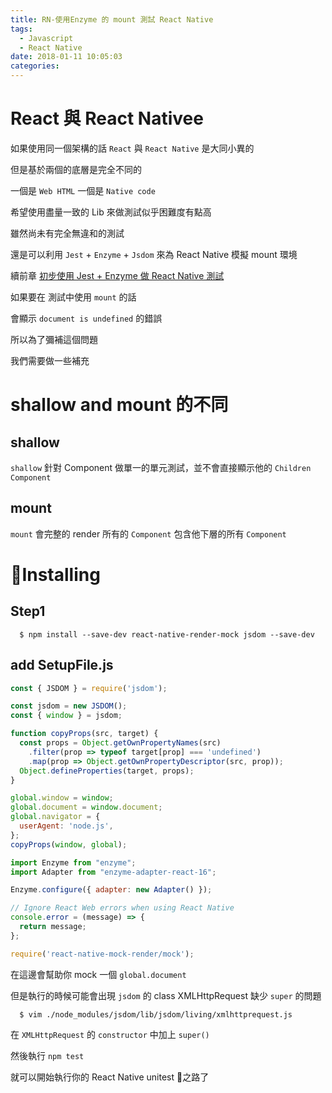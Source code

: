 ```yaml
---
title: RN-使用Enzyme 的 mount 測試 React Native
tags:
  - Javascript
  - React Native
date: 2018-01-11 10:05:03
categories:
---
```


# React 與 React Nativee

如果使用同一個架構的話 `React` 與 `React Native` 是大同小異的

但是基於兩個的底層是完全不同的

一個是 `Web HTML` 一個是 `Native code`

希望使用盡量一致的 Lib 來做測試似乎困難度有點高

雖然尚未有完全無違和的測試

還是可以利用 `Jest` + `Enzyme` + `Jsdom` 來為 React Native 模擬 mount 環境

續前章 [初步使用 Jest + Enzyme 做 React Native 測試](./RN-JestErrorWithRNRouterFlux.md)

如果要在 測試中使用 `mount` 的話

會顯示 `document is undefined` 的錯誤

所以為了彌補這個問題

我們需要做一些補充

# shallow and mount 的不同

## shallow

`shallow` 針對 Component 做單一的單元測試，並不會直接顯示他的 `Children Component`

## mount

`mount` 會完整的 render 所有的 `Component` 包含他下層的所有 `Component`

# Installing

## Step1

```
  $ npm install --save-dev react-native-render-mock jsdom --save-dev
```

## add SetupFile.js

```javascript
const { JSDOM } = require('jsdom');

const jsdom = new JSDOM();
const { window } = jsdom;

function copyProps(src, target) {
  const props = Object.getOwnPropertyNames(src)
    .filter(prop => typeof target[prop] === 'undefined')
    .map(prop => Object.getOwnPropertyDescriptor(src, prop));
  Object.defineProperties(target, props);
}

global.window = window;
global.document = window.document;
global.navigator = {
  userAgent: 'node.js',
};
copyProps(window, global);

import Enzyme from "enzyme";
import Adapter from "enzyme-adapter-react-16";

Enzyme.configure({ adapter: new Adapter() });

// Ignore React Web errors when using React Native
console.error = (message) => {
  return message;
};

require('react-native-mock-render/mock');
```

在這邊會幫助你 mock 一個 `global.document`

但是執行的時候可能會出現 `jsdom` 的  class XMLHttpRequest 缺少 `super` 的問題

```
  $ vim ./node_modules/jsdom/lib/jsdom/living/xmlhttprequest.js
```

在 `XMLHttpRequest` 的 `constructor` 中加上 `super()`

然後執行 `npm test`

就可以開始執行你的 React Native unitest  之路了